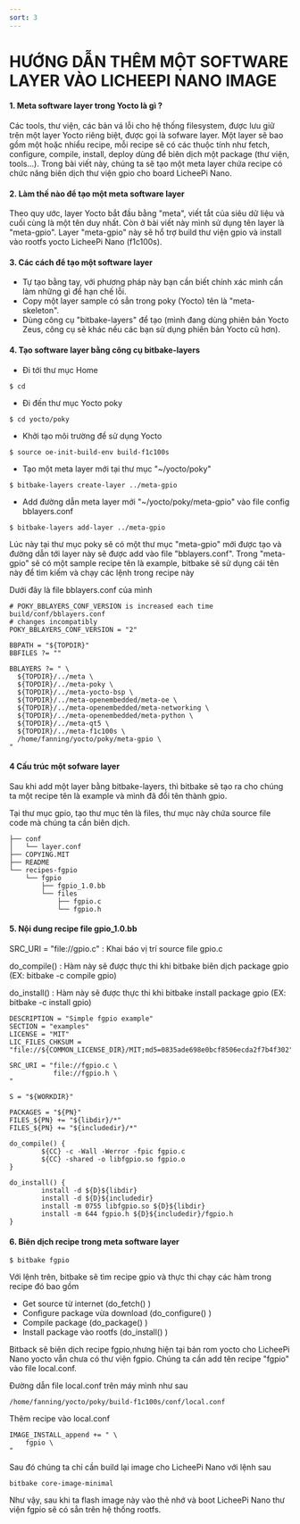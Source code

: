 ```yaml
---
sort: 3
---
```


# HƯỚNG DẪN THÊM MỘT SOFTWARE LAYER VÀO LICHEEPI NANO IMAGE


#### 1. Meta software layer trong Yocto là gì ?

Các tools, thư viện, các bản vá lỗi cho hệ thống filesystem, được lưu giữ trên một layer Yocto riêng biệt,
được gọi là sofware layer. Một layer sẽ bao gồm một hoặc nhiểu recipe, mỗi recipe sẽ có các thuộc tính
như fetch, configure, compile, install, deploy dùng để biên dịch một package (thư viện, tools...). Trong
bài viết này, chúng ta sẽ tạo một meta layer chứa recipe có chức năng biên dịch thư viện gpio cho board 
LicheePi Nano.


#### 2. Làm thế nào để tạo một meta software layer

Theo quy ước, layer Yocto bắt đầu bằng "meta", viết tắt của siêu dữ liệu và cuối cùng là một tên duy nhất.
Còn ở bài viết này mình sử dụng tên layer là "meta-gpio". Layer "meta-gpio" này sẽ hổ trợ build thư viện 
gpio và install vào rootfs yocto LicheePi Nano (f1c100s).

#### 3. Các cách để tạo một software layer
- Tự tạo bằng tay, với phương pháp này bạn cần biết chính xác mình cần làm những gì để hạn chế lỗi.
- Copy một layer sample có sẳn trong poky (Yocto) tên là "meta-skeleton".
- Dùng công cụ "bitbake-layers" để tạo (mình đang dùng phiên bản Yocto Zeus, công cụ sẽ khác nếu các bạn
sử dụng phiên bản Yocto cũ hơn).

#### 4. Tạo software layer bằng công cụ bitbake-layers
- Đi tới thư mục Home

```shell
$ cd
```
- Đi đến thư mục Yocto poky

```shell
$ cd yocto/poky
```

- Khởi tạo môi trường để sử dụng Yocto

```shell
$ source oe-init-build-env build-f1c100s
```

- Tạo một meta layer mới tại thư mục "~/yocto/poky"

```shell
$ bitbake-layers create-layer ../meta-gpio
```

- Add đường dẫn meta layer mới "~/yocto/poky/meta-gpio" vào file config bblayers.conf

```shell
$ bitbake-layers add-layer ../meta-gpio
```

Lúc này tại thư mục poky sẽ có một thư mục "meta-gpio" mới được tạo và đường dẫn tới layer này sẽ được add vào 
file "bblayers.conf". Trong "meta-gpio" sẽ có một sample recipe tên là example, bitbake sẽ sử dụng cái 
tên này để tìm kiếm và chạy các lệnh trong recipe này


Dưới đây là file bblayers.conf của mình

```shell
# POKY_BBLAYERS_CONF_VERSION is increased each time build/conf/bblayers.conf
# changes incompatibly
POKY_BBLAYERS_CONF_VERSION = "2"

BBPATH = "${TOPDIR}"
BBFILES ?= ""

BBLAYERS ?= " \
  ${TOPDIR}/../meta \
  ${TOPDIR}/../meta-poky \
  ${TOPDIR}/../meta-yocto-bsp \
  ${TOPDIR}/../meta-openembedded/meta-oe \
  ${TOPDIR}/../meta-openembedded/meta-networking \
  ${TOPDIR}/../meta-openembedded/meta-python \
  ${TOPDIR}/../meta-qt5 \
  ${TOPDIR}/../meta-f1c100s \
  /home/fanning/yocto/poky/meta-gpio \
"
```

#### 4 Cấu trúc một sofware layer

Sau khi add một layer bằng bitbake-layers, thì bitbake sẽ tạo ra cho chúng ta một recipe tên là example
và mình đã đổi tên thành gpio.

Tại thư mục gpio, tạo thư mục tên là files, thư mục này chứa source file code mà chúng ta cần biên dịch.

```shell
├── conf
│   └── layer.conf
├── COPYING.MIT
├── README
└── recipes-fgpio
    └── fgpio
        ├── fgpio_1.0.bb
        └── files
            ├── fgpio.c
            └── fgpio.h
```

#### 5. Nội dung recipe file gpio_1.0.bb 

SRC_URI = "file://gpio.c" : Khai báo vị trí source file gpio.c

do_compile() : Hàm này sẽ được thực thi khi bitbake biên dịch package gpio (EX: bitbake -c compile gpio)

do_install() : Hàm này sẽ được thực thi khi bitbake install package gpio (EX: bitbake -c install gpio)


```shell
DESCRIPTION = "Simple fgpio example"
SECTION = "examples"
LICENSE = "MIT"
LIC_FILES_CHKSUM = "file://${COMMON_LICENSE_DIR}/MIT;md5=0835ade698e0bcf8506ecda2f7b4f302"

SRC_URI = "file://fgpio.c \
           file://fgpio.h \ 
"

S = "${WORKDIR}"

PACKAGES = "${PN}"
FILES_${PN} += "${libdir}/*"
FILES_${PN} += "${includedir}/*"

do_compile() {
        ${CC} -c -Wall -Werror -fpic fgpio.c
        ${CC} -shared -o libfgpio.so fgpio.o
}

do_install() {
        install -d ${D}${libdir}
        install -d ${D}${includedir}
        install -m 0755 libfgpio.so ${D}${libdir}
        install -m 644 fgpio.h ${D}${includedir}/fgpio.h
}

```

#### 6. Biên dịch recipe trong meta software layer

```shell
$ bitbake fgpio
```

Với lệnh trên, bitbake sẽ tìm recipe gpio và thực thi chạy các hàm trong recipe đó bao gồm
+ Get source từ internet (do_fetch() )
+ Configure package vừa download (do_configure() )
+ Compile package (do_package() )
+ Install package vào rootfs (do_install() )

Bitback sẽ biên dịch recipe fgpio,nhưng hiện tại bản rom yocto cho LicheePi Nano yocto vẫn 
chưa có thư viện fgpio. Chúng ta cần add tên recipe "fgpio" vào file local.conf.

Đường dẫn file local.conf trên máy mình như sau

```shell
/home/fanning/yocto/poky/build-f1c100s/conf/local.conf
```
Thêm recipe vào local.conf

```shell
IMAGE_INSTALL_append += " \
    fgpio \
"
```

Sau đó chúng ta chỉ cần build lại image cho LicheePi Nano với lệnh sau
```shell
bitbake core-image-minimal
```

Như vậy, sau khi ta flash image này vào thẻ nhớ và boot LicheePi Nano
thư viện fgpio sẽ có sẳn trên hệ thống rootfs.




